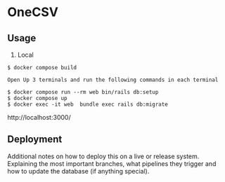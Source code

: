 # OneCSV

## Usage

1. Local

```
$ docker compose build

Open Up 3 terminals and run the following commands in each terminal

$ docker compose run --rm web bin/rails db:setup
$ docker compose up
$ docker exec -it web  bundle exec rails db:migrate
```

http://localhost:3000/

## Deployment

Additional notes on how to deploy this on a live or release system. Explaining the most important branches, what pipelines they trigger and how to update the database (if anything special).
